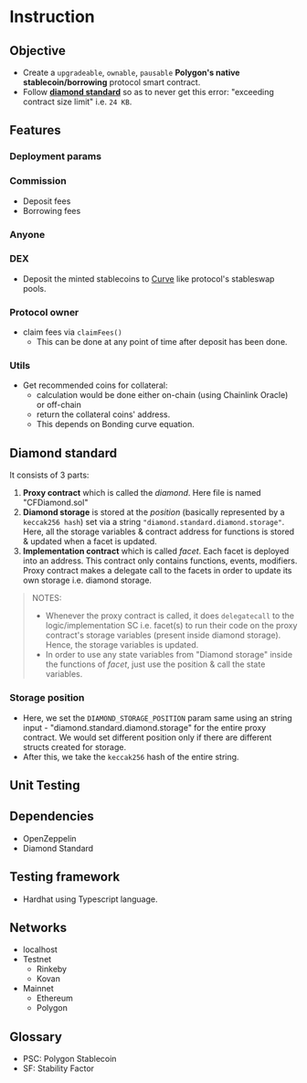 # Instruction

## Objective

* Create a `upgradeable`, `ownable`, `pausable` __Polygon's native stablecoin/borrowing__ protocol smart contract.
* Follow [__diamond standard__](https://github.com/ethereum/EIPs/issues/2535) so as to never get this error: "exceeding contract size limit" i.e. `24 KB`.

## Features

### Deployment params

### Commission

* Deposit fees
* Borrowing fees

### Anyone

### DEX

* Deposit the minted stablecoins to [Curve](https://curve.fi/) like protocol's stableswap pools.

### Protocol owner

* claim fees via `claimFees()`
  * This can be done at any point of time after deposit has been done.

### Utils

* Get recommended coins for collateral:
  * calculation would be done either on-chain (using Chainlink Oracle) or off-chain
  * return the collateral coins' address.
  * This depends on Bonding curve equation.

## Diamond standard

It consists of 3 parts:

1. __Proxy contract__ which is called the _diamond_. Here file is named "CFDiamond.sol"
2. __Diamond storage__ is stored at the _position_ (basically represented by a `keccak256 hash`) set via a string `"diamond.standard.diamond.storage"`. Here, all the storage variables & contract address for functions is stored & updated when a facet is updated.
3. __Implementation contract__ which is called _facet_. Each facet is deployed into an address. This contract only contains functions, events, modifiers. Proxy contract makes a delegate call to the facets in order to update its own storage i.e. diamond storage.

> NOTES:
>
> * Whenever the proxy contract is called, it does `delegatecall` to the logic/implementation SC i.e. facet(s) to run their code on the proxy contract's storage variables (present inside diamond storage). Hence, the storage variables is updated.
> * In order to use any state variables from "Diamond storage" inside the functions of _facet_, just use the position & call the state variables.

### Storage position

* Here, we set the `DIAMOND_STORAGE_POSITION` param same using an string input - "diamond.standard.diamond.storage" for the entire proxy contract. We would set different position only if there are different structs created for storage.
* After this, we take the `keccak256` hash of the entire string.

## Unit Testing


## Dependencies

* OpenZeppelin
* Diamond Standard

## Testing framework

* Hardhat using Typescript language.

## Networks

* localhost
* Testnet
  * Rinkeby
  * Kovan
* Mainnet
  * Ethereum
  * Polygon

## Glossary

* PSC: Polygon Stablecoin
* SF: Stability Factor
